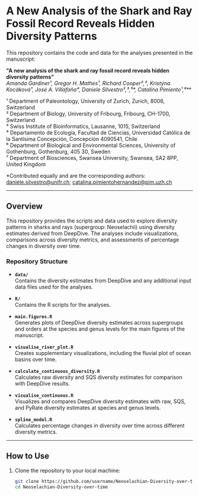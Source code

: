 # A New Analysis of the Shark and Ray Fossil Record Reveals Hidden Diversity Patterns

This repository contains the code and data for the analyses presented in the manuscript:

**"A new analysis of the shark and ray fossil record reveals hidden diversity patterns"**  
*Amanda Gardiner¹, Gregor H. Mathes¹, Richard Cooper²,³, Kristýna Kocáková¹, José A. Villafaña⁴, Daniele Silvestro²,³,⁵\*, Catalina Pimiento¹,⁶\***  

¹ Department of Paleontology, University of Zurich, Zurich, 8006, Switzerland  
² Department of Biology, University of Fribourg, Fribourg, CH-1700, Switzerland  
³ Swiss Institute of Bioinformatics, Lausanne, 1015, Switzerland  
⁴ Departamento de Ecología, Facultad de Ciencias, Universidad Católica de la Santísima Concepción, Concepción 4090541, Chile  
⁶ Department of Biological and Environmental Sciences, University of Gothenburg, Gothenburg, 405 30, Sweden  
⁷ Department of Biosciences, Swansea University, Swansea, SA2 8PP, United Kingdom  

\*Contributed equally and are the corresponding authors: [daniele.silvestro@unifr.ch](mailto:daniele.silvestro@unifr.ch); [catalina.pimientohernandez@pim.uzh.ch](mailto:catalina.pimientohernandez@pim.uzh.ch)

---

## Overview

This repository provides the scripts and data used to explore diversity patterns in sharks and rays (supergroup: Neoselachii) using diversity estimates derived from DeepDive. The analyses include visualizations, comparisons across diversity metrics, and assessments of percentage changes in diversity over time.

### Repository Structure

- **`data/`**  
  Contains the diversity estimates from DeepDive and any additional input data files used for the analyses.

- **`R/`**  
  Contains the R scripts for the analyses.

- **`main.figures.R`**  
  Generates plots of DeepDive diversity estimates across supergroups and orders at the species and genus levels for the main figures of the manuscript.

- **`visualise_river_plot.R`**  
  Creates supplementary visualizations, including the fluvial plot of ocean basins over time.

- **`calculate_continuous_diversity.R`**  
  Calculates raw diversity and SQS diversity estimates for comparison with DeepDive results.

- **`visualise_continuous.R`**  
  Visualizes and compares DeepDive diversity estimates with raw, SQS, and PyRate diversity estimates at species and genus levels.

- **`spline_model.R`**  
  Calculates percentage changes in diversity over time across different diversity metrics.

---

## How to Use

1. Clone the repository to your local machine:
   ```bash
   git clone https://github.com/username/Neoselachian-Diversity-over-time.git
   cd Neoselachian-Diversity-over-time

